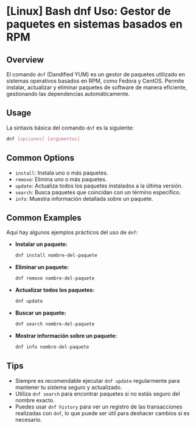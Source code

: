 # [Linux] Bash dnf Uso: Gestor de paquetes en sistemas basados en RPM

## Overview
El comando `dnf` (Dandified YUM) es un gestor de paquetes utilizado en sistemas operativos basados en RPM, como Fedora y CentOS. Permite instalar, actualizar y eliminar paquetes de software de manera eficiente, gestionando las dependencias automáticamente.

## Usage
La sintaxis básica del comando `dnf` es la siguiente:

```bash
dnf [opciones] [argumentos]
```

## Common Options
- `install`: Instala uno o más paquetes.
- `remove`: Elimina uno o más paquetes.
- `update`: Actualiza todos los paquetes instalados a la última versión.
- `search`: Busca paquetes que coincidan con un término específico.
- `info`: Muestra información detallada sobre un paquete.

## Common Examples
Aquí hay algunos ejemplos prácticos del uso de `dnf`:

- **Instalar un paquete:**
  ```bash
  dnf install nombre-del-paquete
  ```

- **Eliminar un paquete:**
  ```bash
  dnf remove nombre-del-paquete
  ```

- **Actualizar todos los paquetes:**
  ```bash
  dnf update
  ```

- **Buscar un paquete:**
  ```bash
  dnf search nombre-del-paquete
  ```

- **Mostrar información sobre un paquete:**
  ```bash
  dnf info nombre-del-paquete
  ```

## Tips
- Siempre es recomendable ejecutar `dnf update` regularmente para mantener tu sistema seguro y actualizado.
- Utiliza `dnf search` para encontrar paquetes si no estás seguro del nombre exacto.
- Puedes usar `dnf history` para ver un registro de las transacciones realizadas con `dnf`, lo que puede ser útil para deshacer cambios si es necesario.